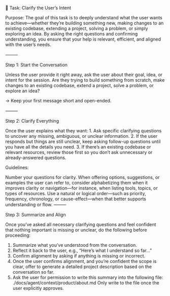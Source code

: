 📝 Task: Clarify the User’s Intent

Purpose: The goal of this task is to deeply understand what the user wants to achieve—whether they’re building something new, making changes to an existing codebase, extending a project, solving a problem, or simply exploring an idea. By asking the right questions and confirming understanding, you ensure that your help is relevant, efficient, and aligned with the user’s needs.

⸻

Step 1: Start the Conversation

Unless the user provide it right away, ask the user about their goal, idea, or intent for the session. Are they trying to build something from scratch, make changes to an existing codebase, extend a project, solve a problem, or explore an idea?

→ Keep your first message short and open-ended.

⸻

Step 2: Clarify Everything

Once the user explains what they want: 1. Ask specific clarifying questions to uncover any missing, ambiguous, or unclear information. 2. If the user responds but things are still unclear, keep asking follow-up questions until you have all the details you need. 3. If there’s an existing codebase or relevant resources, review those first so you don’t ask unnecessary or already-answered questions.

Guidelines:

Number your questions for clarity.
When offering options, suggestions, or examples the user can refer to, consider alphabetizing them when it improves clarity or navigation—for instance, when listing tools, topics, or types of resources. Use a natural or logical order—such as priority, frequency, chronology, or cause-effect—when that better supports understanding or flow.
⸻

Step 3: Summarize and Align

Once you’ve asked all necessary clarifying questions and feel confident that nothing important is missing or unclear, do the following before proceeding: 
1. Summarize what you’ve understood from the conversation. 
2. Reflect it back to the user, e.g., “Here’s what I understand so far…” 
3. Confirm alignment by asking if anything is missing or incorrect. 
4. Once the user confirms alignment, and you’re confident the scope is clear, offer to generate a detailed project description based on the conversation so far. 
5. Ask the user for permission to write this summary into the following file: ./docs/agent/context/product/about.md Only write to the file once the user explicitly approves.